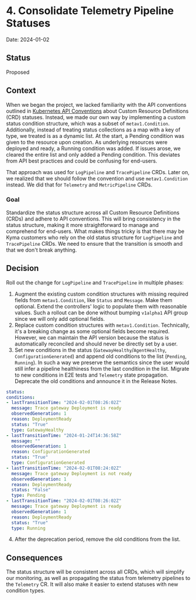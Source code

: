 # 4. Consolidate Telemetry Pipeline Statuses

Date: 2024-01-02

## Status

Proposed

## Context

When we began the project, we lacked familiarity with the API conventions outlined in [Kubernetes API Conventions](https://github.com/kubernetes/community/blob/master/contributors/devel/sig-architecture/api-conventions.md#typical-status-properties) about Custom Resource Definitions (CRD) statuses.
Instead, we made our own way by implementing a custom status condition structure, which was a subset of `metav1.Condition`.
Additionally, instead of treating status collections as a map with a key of type, we treated is as a dynamic list. At the start, a Pending condition was given to the resource upon creation. As underlying resources were deployed and ready, a Running condition was added. If issues arose, we cleared the entire list and only added a Pending condition. This deviates from API best practices and could be confusing for end-users.

That approach was used for `LogPipeline` and `TracePipeline` CRDs. Later on, we realized that we should follow the convention and use `metav1.Condition` instead. We did that for `Telemetry` and `MetricPipeline` CRDs.

### Goal

Standardize the status structure across all Custom Resource Definitions (CRDs) and adhere to API conventions. This will bring consistency in the status structure, making it more straightforward to manage and comprehend for end-users.
What makes things tricky is that there may be Kyma customers who rely on the old status structure for `LogPipeline` and `TracePipeline` CRDs. We need to ensure that the transition is smooth and that we don't break anything.

## Decision

Roll out the change for `LogPipeline` and `TracePipeline` in multiple phases:
1. Augment the existing custom condition structures with missing required fields from `metav1.Condition`, like `Status` and `Message`. Make them optional. Extend the controllers' logic to populate them with reasonable values. Such a rollout can be done without bumping `v1alpha1` API group since we will only add optional fields.
2. Replace custom condition structures with `metav1.Condition`. Technically, it's a breaking change as some optional fields become required. However, we can maintain the API version because the status is automatically reconciled and should never be directly set by a user.
3. Set new conditions in the status (`GatewayHealthy`/`AgentHealthy`, `ConfigurationGenerated`) and append old conditions to the list (`Pending`, `Running`). In such a way we preserve the semantics since the user would still infer a pipeline healthiness from the last condition in the list. Migrate to new conditions in E2E tests and `Telemetry` state propagation. Deprecate the old conditions and announce it in the Release Notes.
  ```yaml
status:
  conditions:
  - lastTransitionTime: "2024-02-01T08:26:02Z"
    message: Trace gateway Deployment is ready
    observedGeneration: 1
    reason: DeploymentReady
    status: "True"
    type: GatewayHealthy
  - lastTransitionTime: "2024-01-24T14:36:58Z"
    message: ""
    observedGeneration: 1
    reason: ConfigurationGenerated
    status: "True"
    type: ConfigurationGenerated
  - lastTransitionTime: "2024-02-01T08:24:02Z"
    message: Trace gateway Deployment is not ready
    observedGeneration: 1
    reason: DeploymentReady
    status: "False"
    type: Pending
  - lastTransitionTime: "2024-02-01T08:26:02Z"
    message: Trace gateway Deployment is ready
    observedGeneration: 1
    reason: DeploymentReady
    status: "True"
    type: Running
  ```
4. After the deprecation period, remove the old conditions from the list.

## Consequences

The status structure will be consistent across all CRDs, which will simplify our monitoring, as well as propagating the status from telemetry pipelines to the `Telemetry` CR. 
It will also make it easier to extend statuses with new condition types.

